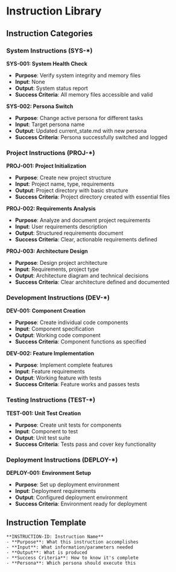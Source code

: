 # Instruction Library

## Instruction Categories

### System Instructions (SYS-*)
**SYS-001: System Health Check**
- **Purpose**: Verify system integrity and memory files
- **Input**: None
- **Output**: System status report
- **Success Criteria**: All memory files accessible and valid

**SYS-002: Persona Switch**
- **Purpose**: Change active persona for different tasks
- **Input**: Target persona name
- **Output**: Updated current_state.md with new persona
- **Success Criteria**: Persona successfully switched and logged

### Project Instructions (PROJ-*)
**PROJ-001: Project Initialization**
- **Purpose**: Create new project structure
- **Input**: Project name, type, requirements
- **Output**: Project directory with basic structure
- **Success Criteria**: Project directory created with essential files

**PROJ-002: Requirements Analysis**
- **Purpose**: Analyze and document project requirements
- **Input**: User requirements description
- **Output**: Structured requirements document
- **Success Criteria**: Clear, actionable requirements defined

**PROJ-003: Architecture Design**
- **Purpose**: Design project architecture
- **Input**: Requirements, project type
- **Output**: Architecture diagram and technical decisions
- **Success Criteria**: Clear architecture defined and documented

### Development Instructions (DEV-*)
**DEV-001: Component Creation**
- **Purpose**: Create individual code components
- **Input**: Component specification
- **Output**: Working code component
- **Success Criteria**: Component functions as specified

**DEV-002: Feature Implementation**
- **Purpose**: Implement complete features
- **Input**: Feature requirements
- **Output**: Working feature with tests
- **Success Criteria**: Feature works and passes tests

### Testing Instructions (TEST-*)
**TEST-001: Unit Test Creation**
- **Purpose**: Create unit tests for components
- **Input**: Component to test
- **Output**: Unit test suite
- **Success Criteria**: Tests pass and cover key functionality

### Deployment Instructions (DEPLOY-*)
**DEPLOY-001: Environment Setup**
- **Purpose**: Set up deployment environment
- **Input**: Deployment requirements
- **Output**: Configured deployment environment
- **Success Criteria**: Environment ready for deployment

## Instruction Template
```
**INSTRUCTION-ID: Instruction Name**
- **Purpose**: What this instruction accomplishes
- **Input**: What information/parameters needed
- **Output**: What is produced
- **Success Criteria**: How to know it's complete
- **Persona**: Which persona should execute this
``` 